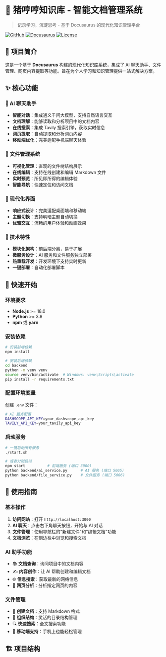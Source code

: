 # 🐷 猪哼哼知识库 - 智能文档管理系统

> 记录学习，沉淀思考 - 基于 Docusaurus 的现代化知识管理平台

[![GitHub](https://img.shields.io/badge/GitHub-Peter--cpu333-blue?logo=github)](https://github.com/Peter-cpu333/my-notes)
[![Docusaurus](https://img.shields.io/badge/Built%20with-Docusaurus-green?logo=docusaurus)](https://docusaurus.io/)
[![License](https://img.shields.io/badge/License-MIT-yellow.svg)](LICENSE)

## 🌟 项目简介

这是一个基于 **Docusaurus** 构建的现代化知识库系统，集成了 AI 聊天助手、文件管理、网页内容提取等功能。旨在为个人学习和知识管理提供一站式解决方案。

## ✨ 核心功能

### 🤖 AI 聊天助手
- **智能对话**：集成通义千问大模型，支持自然语言交互
- **文档理解**：能够读取和分析项目中的文档内容
- **在线搜索**：集成 Tavily 搜索引擎，获取实时信息
- **网页提取**：自动提取和分析网页内容
- **移动端优化**：完美适配手机端聊天体验

### 📁 文件管理系统
- **可视化管理**：直观的文件树结构展示
- **在线编辑**：支持在线创建和编辑 Markdown 文件
- **实时预览**：所见即所得的编辑体验
- **智能导航**：快速定位和访问文档

### 🎨 现代化界面
- **响应式设计**：完美适配桌面端和移动端
- **主题切换**：支持明暗主题自动切换
- **优雅交互**：流畅的用户体验和动画效果

### 🔧 技术特性
- **模块化架构**：前后端分离，易于扩展
- **微服务设计**：AI 服务和文件服务独立部署
- **热重载开发**：开发环境下支持实时更新
- **一键部署**：自动化部署脚本

## 🚀 快速开始

### 环境要求

- **Node.js** >= 18.0
- **Python** >= 3.8
- **npm** 或 **yarn**

### 安装依赖

```bash
# 安装前端依赖
npm install

# 安装后端依赖
cd backend
python -m venv venv
source venv/bin/activate  # Windows: venv\Scripts\activate
pip install -r requirements.txt
```

### 配置环境变量

创建 `.env` 文件：

```bash
# AI 服务配置
DASHSCOPE_API_KEY=your_dashscope_api_key
TAVILY_API_KEY=your_tavily_api_key
```

### 启动服务

```bash
# 一键启动所有服务
./start.sh

# 或者分别启动
npm start          # 前端服务 (端口 3000)
python backend/ai_service.py      # AI 服务 (端口 5005)
python backend/file_service.py    # 文件服务 (端口 5006)
```

## 📖 使用指南

### 基本操作

1. **访问网站**：打开 `http://localhost:3000`
2. **AI 聊天**：点击右下角聊天按钮，开始与 AI 对话
3. **文件管理**：使用导航栏的"新建文件"和"编辑文档"功能
4. **文档浏览**：在侧边栏中浏览和搜索文档

### AI 助手功能

- 📚 **文档查询**：询问项目中的文档内容
- ✍️ **内容创作**：让 AI 帮助创建和编辑文档
- 🌐 **信息搜索**：获取最新的网络信息
- 🔗 **网页分析**：分析指定网页的内容

### 文件管理

- 📝 **创建文档**：支持 Markdown 格式
- 📂 **组织结构**：灵活的目录结构管理
- 🔍 **快速搜索**：全文搜索功能
- 📱 **移动端支持**：手机上也能轻松管理

## 🏗️ 项目结构
